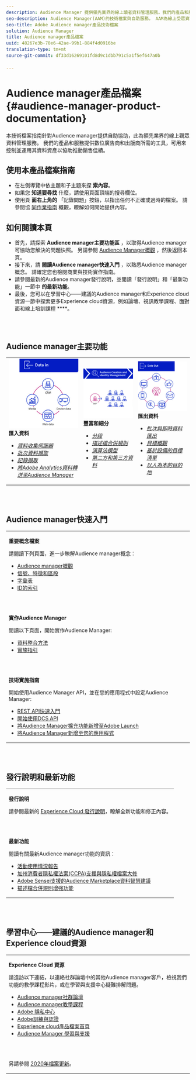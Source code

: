 ```yaml
---
description: Audience Manager 提供領先業界的線上讀者資料管理服務。我們的產品和服務提供數位廣告商和出版商所需的工具，可用來控制並運用其資料資產以協助推動銷售佳績。
seo-description: Audience Manager(AAM)的技術檔案與自助服務。 AAM為線上受眾資料管理提供業界領先的服務，並為數位廣告商和發佈商提供所需的工具，以控制和運用其資料資產，協助推動銷售成功。
seo-title: Adobe Audience manager產品技術檔案
solution: Audience Manager
title: Audience manager產品檔案
uuid: 48267e3b-70e6-42ae-99b1-884f4d0916be
translation-type: tm+mt
source-git-commit: df33d16269101fd8d9c1dbb791c5a1f5ef647a0b

---
```




# Audience manager產品檔案 {#audience-manager-product-documentation}

本技術檔案指南針對Audience manager提供自助協助，此為領先業界的線上觀眾資料管理服務。 我們的產品和服務提供數位廣告商和出版商所需的工具，可用來控制並運用其資料資產以協助推動銷售佳績。

## 使用本產品檔案指南

* 在左側導覽中依主題和子主題來探 **索內容**。
* 如果您 **知道要尋找** 什麼，請使用頁面頂端的搜尋欄位。
* 使用頁 **面右上角的** 「記錄問題」按鈕，以指出任何不正確或過時的檔案。 請參閱協 [同作業指南](https://docs.adobe.com/content/help/en/contributor/contributor-guide/introduction.html) 概觀，瞭解如何開始提供內容。

## 如何閱讀本頁

* 首先，請探索 **Audience manager主要功能區** ，以取得Audience manager可協助您解決的問題快照。 另請參閱 [Audience Manager概觀](/help/using/overview/aam-overview.md) ，然後返回本頁。
* 接下來，請 **閱讀Audience manager快速入門** ，以熟悉Audience manager概念。 請確定您也檢閱商業與技術實作指南。
* 請參閱最新的Audience manager發行說明，並閱讀「發行說明」和「最新功能」一節中 **的最新功能**。
* 最後，您可以在學習中心——建議的Audience manager和Experience cloud資源一節中探索更多Experience cloud資源，例如論壇、視訊教學課程、面對面和線上培訓課程 ****。

<br> 

## Audience manager主要功能

<table>
   <td>
      <img alt="資料" src="/help/using/overview/assets/data-in.png"/>
      <div>
         <b>匯入資料</b>
      </div>
      <p>
         <em><ul><li><a href="/help/using/api/dcs-intro/dcs-api-reference/dcs-api-reference-overview.md">資料收集伺服器</a></li><li><a href="/help/using/integration/sending-audience-data/batch-data-transfer-explained/batch-data-transfer-overview.md">批次資料擷取</a></li><li><a href="/help/using/reporting/audience-optimization-reports/metadata-files-intro/metadata-files-intro.md">記錄擷取</a></li><li><a href="/help/using/integration/integration-other-solutions/audience-management-module.md">將Adobe Analytics資料轉送至Audience Manager</a></li></ul></em>
      <p>
   </td>
   <td>
      <img alt="豐富和細分" src="/help/using/overview/assets/enrich-segment.png"/>
      <div>
         <b>豐富和細分</b>
      </div>
      <p>
       <em><ul><li><a href="/help/using/features/segments/segments-purpose.md">分段</a></li><li><a href="/help/using/features/profile-merge-rules/merge-rules-overview.md">描述檔合併規則</a></li><li><a href="/help/using/features/algorithmic-models/understanding-models.md">演算法模型</a></li><li><a href="/help/using/overview/data-types-collected.md">第二方和第三方資料</a></li></ul></em>
      <p>
   </td>
   <td>
      <img alt="資料輸出" src="/help/using/overview/assets/data-out.png"/>
      </a>
      <div>
         <b>匯出資料</b>
      </div>
      <p>
      <p>
         <em><ul><li><a href="/help/using/integration/receiving-audience-data/receiving-audience-data-overview.md">批次與即時資料匯出</a></li><li><a href="/help/using/features/destinations/destinations.md">目標概觀</a></li><li><a href="/help/using/features/destinations/device-based-destinations-list.md">基於設備的目標清單</a></li><li><a href="/help/using/features/destinations/people-based-destinations-overview.md">以人為本的目的地</a></li></ul></em> 
      <p>
      <p>
   </td>
</table>


<br> 

## Audience manager快速入門

<table> 
 <tbody> 
  <tr> 
   <td colname="col1"> <p><b>重要概念檔案</b></p>
   <p>請閱讀下列頁面，進一步瞭解Audience manager概念： 
   <ul><li><a href="/help/using/overview/aam-overview.md"> Audience manager概觀</a></li><li><a href="/help/using/reference/signal-trait-segment.md">信號、特徵和區段</a></li><li><a href="/help/using/reference/aam-glossary.md"> 字彙表</a> </li><li><a href="/help/using/reference/ids-in-aam.md">ID的索引</a></li></ul></p>
   <br> 
   <p><b>實作Audience Manager</b></p>
   <p> 閱讀以下頁面，開始實作Audience Manager:
     <ul>
     <li><a href="/help/using/integration/data-integration-methods.md">資料整合方法</a></li>
     <li><a href="/help/using/integration/implement-audience-manager.md">實施指引</a></li>
     </ul> </p>
     <br> 
   <p> <b>技術實施指南</b> </p> <p>開始使用Audience Manager API，並在您的應用程式中設定Audience Manager:</p> <p> 
     <ul id="ul_47C012F6AB3E4B73BA357027F4D15369">
     <li><a href="/help/using/api/rest-api-main/aam-api-getting-started.md">REST API快速入門</a></li>
     <li><a href="/help/using/api/dcs-intro/dcs-event-calls/dcs-event-calls.md">開始使用DCS API</a></li>
     <li><a href="https://docs.adobe.com/content/help/en/launch/using/extensions-ref/adobe-extension/adobe-audience-manager-extension.html">將Audience Manager擴充功能新增至Adobe Launch</a></li>
    <li><a href="https://aep-sdks.gitbook.io/docs/using-mobile-extensions/adobe-audience-manager">將Audience Manager新增至您的應用程式</a></li>
     </ul> </p>
    </td>

</tr> 
 </tbody> 
</table>

<!--

<table> 
 <tbody> 
  <tr> 
   <td colname="col1"> <p><b>Important Conceptual Documentation</b></p>
   <p>Read the pages below for a deeper understanding of Audience Manager concepts: 
   <ul><li><a href="https://docs.adobe.com/content/help/en/audience-manager/user-guide/overview/aam-overview.html"> Audience Manager Overview</a></li><li><a href="https://docs.adobe.com/help/en/audience-manager/user-guide/reference/aam-glossary.html"> Glossary</a> </li><li><a href="https://docs.adobe.com/content/help/en/audience-manager/user-guide/reference/ids-in-aam.html">Index of IDs</a></li><li><a href="https://docs.adobe.com/help/en/audience-manager/user-guide/reference/signal-trait-segment.html">Signals, Traits, and Segments</a></li></ul></p>
   <br>&nbsp;
   <p><b>Implement Audience Manager</b></p>
   <p> Get started with implementing Audience Manager by reading the pages below:
     <ul>
     <li><a href="https://docs.adobe.com/content/help/en/audience-manager/user-guide/implementation-integration-guides/data-integration-methods.html">Data Integration Methods</a></li>
     <li><a href="https://docs.adobe.com/content/help/en/audience-manager/user-guide/implementation-integration-guides/implement-audience-manager.html">Implementation Guide</a></li>
     </ul> </p>
     <br>&nbsp;
   <p> <b>Technical Implementation Guides</b> </p> <p>Get started with Audience Manager APIs and set up Audience Manager in your app:</p> <p> 
     <ul id="ul_47C012F6AB3E4B73BA357027F4D15369">
     <li><a href="https://docs.adobe.com/content/help/en/audience-manager/user-guide/api-and-sdk-code/rest-apis/aam-api-getting-started.html">Getting Started with REST APIs</a></li>
     <li><a href="https://docs.adobe.com/content/help/en/audience-manager/user-guide/api-and-sdk-code/dcs/dcs-event-calls/dcs-event-calls.html">Get started with the DCS API</a></li>
     <li><a href="https://docs.adobe.com/content/help/en/launch/using/extensions-ref/adobe-extension/adobe-audience-manager-extension.html">Add the Audience Manager extension to Adobe Launch</a></li>
    <li><a href="https://aep-sdks.gitbook.io/docs/using-mobile-extensions/adobe-audience-manager">Add Audience Manager to your app</a></li>
     </ul> </p>
    </td>
   <td colname="col2">  <p> <b>Collaborative Documentation</b> </p>
     <p>We welcome contributions to our documentation from all our readers. See the <a href="https://docs.adobe.com/content/help/en/contributor/contributor-guide/introduction.html">Collaboration Guide Overview</a> to learn how to start contributing.</p>
   <br>&nbsp;
   <p> <b>Release Notes</b> </p> <p> 
     See the latest <a href="https://docs.adobe.com/content/help/en/release-notes/experience-cloud/current.html" format="https" scope="external"> Experience Cloud Release Notes</a> for new features and fixes.</p> <br>&nbsp;
     <p> <b>Experience Cloud Resources</b> </p> <p> 
     <ul id="ul_E30EC96BDC624B5591F0470D430B7F41"> 
      <li id="li_F3A5CCFAE0F247CEB41A03CA8E03106B"><a href="https://forums.adobe.com/community/experience-cloud/analytics-cloud/audience-manager" format="https" scope="external"> Audience Manager Community Forums</a> </li>
      <li><a href="https://docs.adobe.com/content/help/en/audience-manager-learn/tutorials/overview.html" format="http" scope="external"> Audience Manager Tutorials</a> </li> 
      <li id="li_1737D63307024F26B1F967621613A5AC"><a href="https://www.adobe.com/privacy.html" format="http" scope="external"> Adobe Privacy Center</a> </li>  
      <li id="li_1938F7044F544481A6CC0F45CC22B80A"> <a href="https://helpx.adobe.com/learning.html?promoid=KAUDK" scope="external" format="http"> Adobe Training and Certifications</a> </li> 
      <li id="li_C71459E0D1464C05B8B9387C43541F17"> <a href="https://helpx.adobe.com/support/experience-cloud.html" scope="external" format="https">Experience Cloud Product Documentation Home</a> </li> 
      <li id="li_0DB1997FEB87484EBC07E03FD40AA39F"><a href="https://helpx.adobe.com/support/audience-manager.html" format="https" scope="external"> Audience Manager Learn &amp; Support</a> </li> 
     </ul> </p> 
     <br>&nbsp;
     <p>See also, <a href="https://docs.adobe.com/content/help/en/audience-manager/user-guide/documentation-updates/docs-2020.html"> 2020 Documentation Updates</a>. </p> </td>
  </tr> 
 </tbody> 
</table>

-->

<br> 

## 發行說明和最新功能

<table> 
 <tbody> 
  <tr> 
   <td> <p> <b>發行說明</b> </p> <p> 
     請參閱最新的 <a href="https://docs.adobe.com/content/help/en/release-notes/experience-cloud/current.html" format="https" scope="external">Experience Cloud 發行說明</a>，瞭解全新功能和修正內容。</p> 
     <br> 
     <p> <b>最新功能</b> </p> <p> 
     閱讀有關最新Audience manager功能的資訊：</p>
     <p><ul><li><a href="/help/using/features/administration/activity-usage-reporting.md">活動使用情況報告</a></li>
     <li><a href="/help/using/overview/data-security-and-privacy/data-privacy.md">加州消費者隱私權法案(CCPA)支援與隱私權檔案大修</a></li>
     <li><a href="/help/using/features/segments/trait-recommendations.md">Adobe Sensei支援的Audience Marketplace資料智慧建議</a></li>
     <li><a href="/help/using/features/profile-merge-rules/merge-rules-overview.md">描述檔合併規則增強功能</a></li></ul><p>
    </td>
  </tr> 
 </tbody> 
</table>

<!--

**Release Notes**

See the latest [Experience Cloud Release Notes](https://docs.adobe.com/content/help/en/release-notes/experience-cloud/current.html) for new features and fixes.

<br>&nbsp;

**Latest features**

Read about the latest Audience Manager features:
* [Activity Usage Reporting](https://docs.adobe.com/content/help/en/audience-manager/user-guide/features/administration/activity-usage-reporting.html)
* [California Consumer Privacy Act (CCPA) Support and Privacy Documentation Overhaul](https://docs.adobe.com/content/help/en/audience-manager/user-guide/overview/data-privacy/data-privacy.html)
* [Intelligent Recommendations for Audience Marketplace Data, powered by Adobe Sensei](https://docs.adobe.com/content/help/en/audience-manager/user-guide/features/segments/trait-recommendations.html)
* [Profile Merge Rules Enhancements](https://docs.adobe.com/content/help/en/audience-manager/user-guide/features/profile-merge-rules/merge-rules-overview.html)
* [Bulk Management Tools Update](https://docs.adobe.com/content/help/en/audience-manager/user-guide/reference/bulk-management-tools/bulk-management-intro.html)

-->

<br> 

## 學習中心——建議的Audience manager和Experience cloud資源


<table> 
 <tbody> 
  <tr> 
   <td colname="col2"> 
     <p> <b>Experience Cloud 資源</b> </p>
     <p>請造訪以下連結，以連絡社群論壇中的其他Audience manager客戶，檢視我們功能的教學課程影片，或在學習與支援中心疑難排解問題。</p>
     <p> 
     <ul id="ul_E30EC96BDC624B5591F0470D430B7F41"> 
      <li id="li_F3A5CCFAE0F247CEB41A03CA8E03106B"><a href="https://forums.adobe.com/community/experience-cloud/analytics-cloud/audience-manager" format="https" scope="external"> Audience manager社群論壇</a> </li>
      <li><a href="https://docs.adobe.com/content/help/en/audience-manager-learn/tutorials/overview.html" format="http" scope="external"> Audience manager教學課程</a> </li> 
      <li id="li_1737D63307024F26B1F967621613A5AC"><a href="https://www.adobe.com/privacy.html" format="http" scope="external"> Adobe 隱私中心</a> </li>  
      <li id="li_1938F7044F544481A6CC0F45CC22B80A"> <a href="https://helpx.adobe.com/learning.html?promoid=KAUDK" scope="external" format="http"> Adobe訓練與認證</a> </li> 
      <li id="li_C71459E0D1464C05B8B9387C43541F17"> <a href="https://helpx.adobe.com/support/experience-cloud.html" scope="external" format="https">Experience cloud產品檔案首頁</a> </li> 
      <li id="li_0DB1997FEB87484EBC07E03FD40AA39F"><a href="https://helpx.adobe.com/support/audience-manager.html" format="https" scope="external"> Audience Manager 學習與支援</a> </li> 
     </ul> </p> 
     <br> 
     <p>另請參閱 <a href="https://docs.adobe.com/content/help/en/audience-manager/user-guide/documentation-updates/docs-2020.html"> 2020年檔案更新</a>。 </p> </td>
  </tr> 
 </tbody> 
</table>